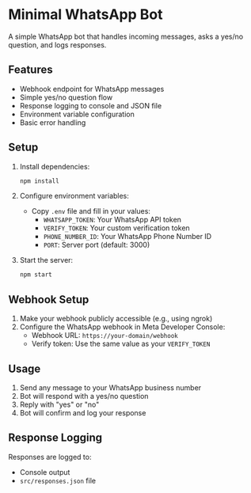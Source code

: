 # Minimal WhatsApp Bot

A simple WhatsApp bot that handles incoming messages, asks a yes/no question, and logs responses.

## Features

- Webhook endpoint for WhatsApp messages
- Simple yes/no question flow
- Response logging to console and JSON file
- Environment variable configuration
- Basic error handling

## Setup

1. Install dependencies:
   ```bash
   npm install
   ```

2. Configure environment variables:
   - Copy `.env` file and fill in your values:
     - `WHATSAPP_TOKEN`: Your WhatsApp API token
     - `VERIFY_TOKEN`: Your custom verification token
     - `PHONE_NUMBER_ID`: Your WhatsApp Phone Number ID
     - `PORT`: Server port (default: 3000)

3. Start the server:
   ```bash
   npm start
   ```

## Webhook Setup

1. Make your webhook publicly accessible (e.g., using ngrok)
2. Configure the WhatsApp webhook in Meta Developer Console:
   - Webhook URL: `https://your-domain/webhook`
   - Verify token: Use the same value as your `VERIFY_TOKEN`

## Usage

1. Send any message to your WhatsApp business number
2. Bot will respond with a yes/no question
3. Reply with "yes" or "no"
4. Bot will confirm and log your response

## Response Logging

Responses are logged to:
- Console output
- `src/responses.json` file
